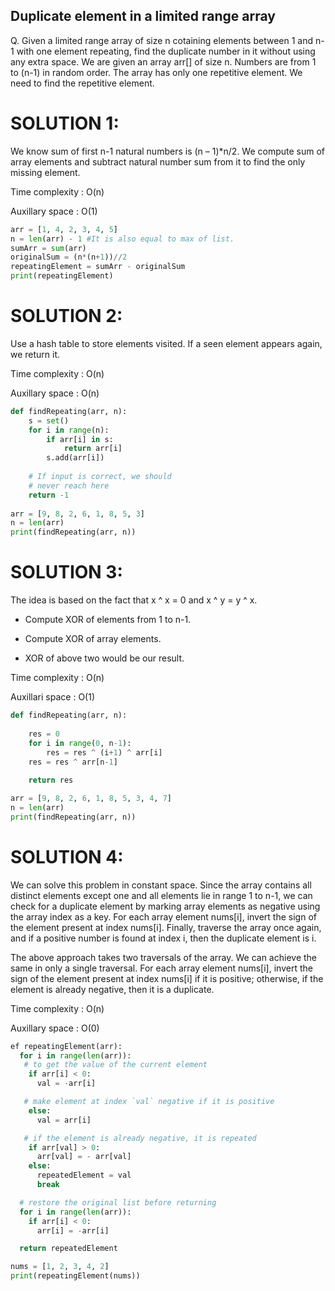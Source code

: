 ##                                     **Duplicate element in a limited range array**
Q. Given a limited range array of size n cotaining elements between 1 and n-1 with one element repeating, find the duplicate number
in it without using any extra space.
We are given an array arr[] of size n. Numbers are from 1 to (n-1) in random order. The array has only one repetitive element. We need to find the repetitive element.

# SOLUTION 1: 
We know sum of first n-1 natural numbers is (n – 1)*n/2. We compute sum of array elements and subtract natural number sum from it to find the only missing element.

Time complexity : O(n)

Auxillary space : O(1)

```python
arr = [1, 4, 2, 3, 4, 5]
n = len(arr) - 1 #It is also equal to max of list.
sumArr = sum(arr)
originalSum = (n*(n+1))//2
repeatingElement = sumArr - originalSum
print(repeatingElement)
```

# SOLUTION 2: 
Use a hash table to store elements visited. If a seen element appears again, we return it.

Time complexity : O(n)

Auxillary space : O(n)

```python
def findRepeating(arr, n):
    s = set()
    for i in range(n):
        if arr[i] in s:
            return arr[i]
        s.add(arr[i])
     
    # If input is correct, we should
    # never reach here
    return -1
 
arr = [9, 8, 2, 6, 1, 8, 5, 3]
n = len(arr)
print(findRepeating(arr, n))
```

# SOLUTION 3: 
The idea is based on the fact that x ^ x = 0 and x ^ y = y ^ x.
*   Compute XOR of elements from 1 to n-1.
  
*   Compute XOR of array elements.
 
*   XOR of above two would be our result.
 
Time complexity : O(n)

Auxillari space : O(1)

```python
def findRepeating(arr, n):
     
    res = 0
    for i in range(0, n-1):
        res = res ^ (i+1) ^ arr[i]
    res = res ^ arr[n-1]
         
    return res

arr = [9, 8, 2, 6, 1, 8, 5, 3, 4, 7]
n = len(arr)
print(findRepeating(arr, n))
```

# SOLUTION 4: 
We can solve this problem in constant space. Since the array contains all distinct elements except one and all elements lie in range 1 to n-1, we can check for a duplicate element by marking array elements as negative using the array index as a key. For each array element nums[i], invert the sign of the element present at index nums[i]. Finally, traverse the array once again, and if a positive number is found at index i, then the duplicate element is i.

The above approach takes two traversals of the array. We can achieve the same in only a single traversal. For each array element nums[i], invert the sign of the element present at index nums[i] if it is positive; otherwise, if the element is already negative, then it is a duplicate.

Time complexity : O(n)

Auxillary space : O(0)

```python
ef repeatingElement(arr):
  for i in range(len(arr)):
   # to get the value of the current element 
    if arr[i] < 0:
      val = -arr[i]

   # make element at index `val` negative if it is positive
    else:
      val = arr[i]

   # if the element is already negative, it is repeated
    if arr[val] > 0:
      arr[val] = - arr[val]
    else:
      repeatedElement = val
      break

  # restore the original list before returning 
  for i in range(len(arr)):
    if arr[i] < 0:
      arr[i] = -arr[i]

  return repeatedElement

nums = [1, 2, 3, 4, 2]
print(repeatingElement(nums))
```
